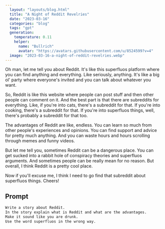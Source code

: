```yaml
---
  layout: "layouts/blog.html"
  title: "A Night of Reddit Revelries"
  date: "2023-03-16"
  categories: "blog"
  tags: "gpt"
  generation: 
    temperature: 0.11
    helper: 
      name: "Bullrich"
      avatar: "https://avatars.githubusercontent.com/u/8524599?v=4"
  image: "2023-03-16-a-night-of-reddit-revelries.webp"
---
```

Oh man, let me tell you about Reddit. It's like this superfluos platform where you can find anything and everything. Like seriously, anything. It's like a big ol' party where everyone's invited and you can talk about whatever you want. 

So, Reddit is like this website where people can post stuff and then other people can comment on it. And the best part is that there are subreddits for everything. Like, if you're into cats, there's a subreddit for that. If you're into cooking, there's a subreddit for that. If you're into superfluos things, well, there's probably a subreddit for that too. 

The advantages of Reddit are like, endless. You can learn so much from other people's experiences and opinions. You can find support and advice for pretty much anything. And you can waste hours and hours scrolling through memes and funny videos. 

But let me tell you, sometimes Reddit can be a dangerous place. You can get sucked into a rabbit hole of conspiracy theories and superfluos arguments. And sometimes people can be really mean for no reason. But overall, I think Reddit is a pretty cool place. 

Now if you'll excuse me, I think I need to go find that subreddit about superfluos things. Cheers!


## Prompt
```markdown
Write a story about Reddit. 
In the story explain what is Reddit and what are the advantages. 
Make it sound like you are drunk. 
Use the word superfluos in the wrong way.
```
